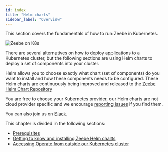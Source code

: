 ```yaml
---
id: index
title: "Helm charts"
sidebar_label: "Overview"
---
```


This section covers the fundamentals of how to run Zeebe in Kubernetes.

![Zeebe on K8s](assets/zeebe-k8s-helm.png)

There are several alternatives on how to deploy applications to a Kubernetes cluster, but the following sections are using Helm charts to deploy a set of components into your cluster.

Helm allows you to choose exactly what chart (set of components) do you want to install and how these components needs to be configured. These Helm charts are continuously being improved and released to the [Zeebe Helm Chart Repository](http://helm.camunda.io)

You are free to choose your Kubernetes provider, our Helm charts are not cloud provider specific and we encourage [reporting issues](http://github.com/camunda-community-hub/zeebe-full-helm/issues) if you find them.

You can also join us on [Slack](https://camunda-cloud.slack.com/).

This chapter is divided in the following sections:

- [Prerequisites](prerequisites.md)
- [Getting to know and installing Zeebe Helm charts](installing-helm.md)
- [Accessing Operate from outside our Kubernetes cluster](accessing-operate.md)
